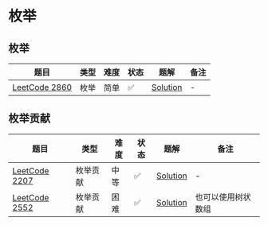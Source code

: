 # 枚举

## 枚举

| 题目                                                           | 类型 | 难度 | 状态 | 题解                                  | 备注 |
|--------------------------------------------------------------|----|----|----|-------------------------------------|----|
| [LeetCode 2860](https://leetcode.cn/problems/happy-students) | 枚举 | 简单 | ✅  | [Solution](ACM-题解-LeetCode-2860.md) | -  |

## 枚举贡献

| 题目                                                                                        | 类型   | 难度 | 状态 | 题解                                  | 备注        |
|-------------------------------------------------------------------------------------------|------|----|----|-------------------------------------|-----------|
| [LeetCode 2207](https://leetcode.cn/problems/maximize-number-of-subsequences-in-a-string) | 枚举贡献 | 中等 | ✅  | [Solution](ACM-题解-LeetCode-2207.md) | -         |
| [LeetCode 2552](https://leetcode.cn/problems/count-increasing-quadruplets)                | 枚举贡献 | 困难 | ✅  | [Solution](ACM-题解-LeetCode-2552.md) | 也可以使用树状数组 |

